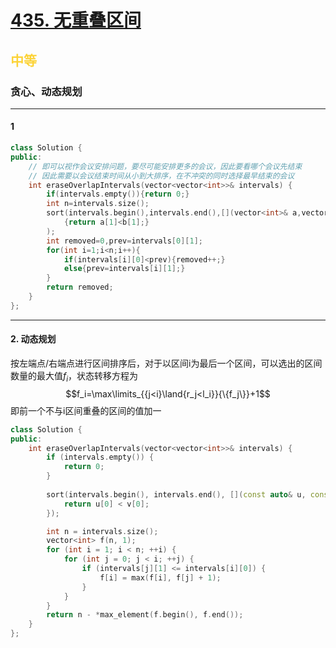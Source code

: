 # [435. 无重叠区间](https://leetcode.cn/problems/non-overlapping-intervals/)  
## <font color=#FCD337>中等</font>  
### **贪心、动态规划**
***
#### 1
```cpp
class Solution {
public:
    // 即可以视作会议安排问题，要尽可能安排更多的会议，因此要看哪个会议先结束
    // 因此需要以会议结束时间从小到大排序，在不冲突的同时选择最早结束的会议
    int eraseOverlapIntervals(vector<vector<int>>& intervals) {
        if(intervals.empty()){return 0;}
        int n=intervals.size();
        sort(intervals.begin(),intervals.end(),[](vector<int>& a,vector<int> b)
            {return a[1]<b[1];}
        );
        int removed=0,prev=intervals[0][1];
        for(int i=1;i<n;i++){
            if(intervals[i][0]<prev){removed++;}
            else{prev=intervals[i][1];}
        }
        return removed;
    }
};
```
***
#### 2. 动态规划
按左端点/右端点进行区间排序后，对于以区间i为最后一个区间，可以选出的区间数量的最大值$f_i$，状态转移方程为
$$f_i=\max\limits_{{j<i}\land{r_j<l_i}}{\{f_j\}}+1$$
即前一个不与i区间重叠的区间的值加一
```cpp
class Solution {
public:
    int eraseOverlapIntervals(vector<vector<int>>& intervals) {
        if (intervals.empty()) {
            return 0;
        }
        
        sort(intervals.begin(), intervals.end(), [](const auto& u, const auto& v) {
            return u[0] < v[0];
        });

        int n = intervals.size();
        vector<int> f(n, 1);
        for (int i = 1; i < n; ++i) {
            for (int j = 0; j < i; ++j) {
                if (intervals[j][1] <= intervals[i][0]) {
                    f[i] = max(f[i], f[j] + 1);
                }
            }
        }
        return n - *max_element(f.begin(), f.end());
    }
};
```
